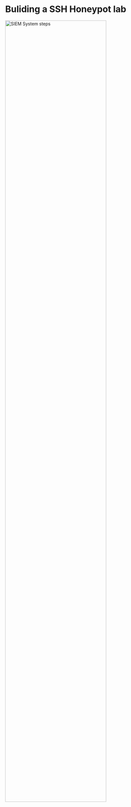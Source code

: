 # Buliding a SSH Honeypot lab 
<img src=". /assets/160244601/e9cb4fff-abba-4853-a8a6-ff5abf29f099" height="80%" width="80%" alt="SIEM System steps"/>

